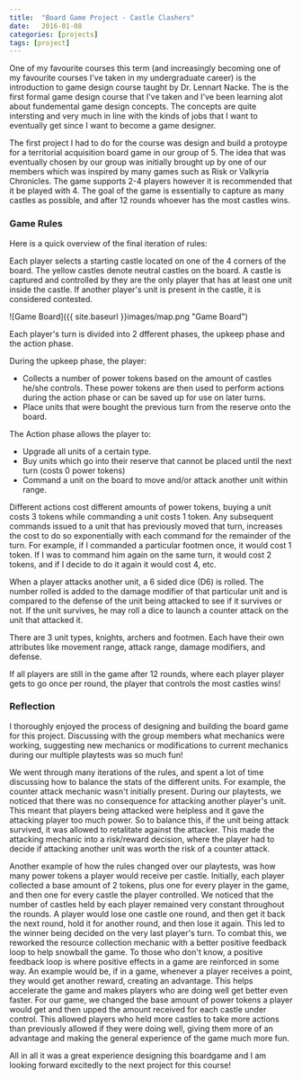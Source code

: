 ```yaml
---
title:  "Board Game Project - Castle Clashers"
date:   2016-01-08
categories: [projects]
tags: [project]
---
```


One of my favourite courses this term (and increasingly becoming one of my favourite courses I've taken in my undergraduate career) is the introduction to game design course taught by Dr. Lennart Nacke. The is the first formal game design course that I've taken and I've been learning alot about fundemental game design concepts. The concepts are quite intersting and very much in line with the kinds of jobs that I want to eventually get since I want to become a game designer.

The first project I had to do for the course was design and build a protoype for a territorial acquisition board game in our group of 5. The idea that was eventually chosen by our group was initially brought up by one of our members which was inspired by many games such as Risk or Valkyria Chronicles. The game supports 2-4 players however it is recommended that it be played with 4. The goal of the game is essentially to capture as many castles as possible, and after 12 rounds whoever has the most castles wins. 

### Game Rules

Here is a quick overview of the final iteration of rules:

Each player selects a starting castle located on one of the 4 corners of the board. The yellow castles denote neutral castles on the board. A castle is captured and controlled by they are the only player that has at least one unit inside the castle. If another player's unit is present in the castle, it is considered contested.

![Game Board]({{ site.baseurl }}images/map.png "Game Board")


Each player's turn is divided into 2 dfferent phases, the upkeep phase and the action phase.

During the upkeep phase, the player:

+ Collects a number of power tokens based on the amount of castles he/she controls. These power tokens are then used to perform actions during the action phase or can be saved up for use on later turns.
+ Place units that were bought the previous turn from the reserve onto the board.


The Action phase allows the player to:

+ Upgrade all units of a certain type.
+ Buy units which go into their reserve that cannot be placed until the next turn (costs 0 power tokens)
+ Command a unit on the board to move and/or attack another unit within range.

Different actions cost different amounts of power tokens, buying a unit costs 3 tokens while commanding a unit costs 1 token. Any subsequent commands issued to a unit that has previously moved that turn, increases the cost to do so exponentially with each command for the remainder of the turn. For example, if I commanded a particular footmen once, it would cost 1 token. If I was to command him again on the same turn, it would cost 2 tokens, and if I decide to do it again it would cost 4, etc.

When a player attacks another unit, a 6 sided dice (D6) is rolled. The number rolled is added to the damage modifier of that particular unit and is compared to the defense of the unit being attacked to see if it survives or not. If the unit survives, he may roll a dice to launch a counter attack on the unit that attacked it.

There are 3 unit types, knights, archers and footmen. Each have their own attributes like movement range, attack range, damage modifiers, and defense.


If all players are still in the game after 12 rounds, where each player player gets to go once per round, the player that controls the most castles wins!


### Reflection

I thoroughly enjoyed the process of designing and building the board game for this project. Discussing with the group members what mechanics were working, suggesting new mechanics or modifications to current mechanics during our multiple playtests was so much fun!

We went through many iterations of the rules, and spent a lot of time discussing how to balance the stats of the different units. For example, the counter attack mechanic wasn't initially present. During our playtests, we noticed that there was no consequence for attacking another player's unit. This meant that players being attacked were helpless and it gave the attacking player too much power. So to balance this, if the unit being attack survived, it was allowed to retalitate against the attacker. This made the attacking mechanic into a risk/reward decision, where the player had to decide if attacking another unit was worth the risk of a counter attack.

Another example of how the rules changed over our playtests, was how many power tokens a player would receive per castle. Initially, each player collected a base amount of 2 tokens, plus one for every player in the game, and then one for every castle the player controlled. We noticed that the number of castles held by each player remained very constant throughout the rounds. A player would lose one castle one round, and then get it back the next round, hold it for another round, and then lose it again. This led to the winner being decided on the very last player's turn. To combat this, we reworked the resource collection mechanic with a better positive feedback loop to help snowball the game. To those who don't know, a positive feedback loop is where positive effects in a game are reinforced in some way. An example would be, if in a game, whenever a player receives a point, they would get another reward, creating an advantage. This helps accelerate the game and makes players who are doing well get better even faster. For our game, we changed the base amount of power tokens a player would get and then upped the amount received for each castle under control. This allowed players who held more castles to take more actions than previously allowed if they were doing well, giving them more of an advantage and making the general experience of the game much more fun.

All in all it was a great experience designing this boardgame and I am looking forward excitedly to the next project for this course!

